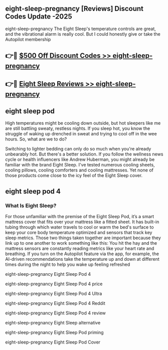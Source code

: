 ## eight-sleep-pregnancy [Reviews​] Discount Codes Update -2025

eight-sleep-pregnancy The Eight Sleep's temperature controls are great, and the vibrational alarm is really cool. But I could honestly give or take the Autopilot membership

## 👉🔴 [$500 Off Discount Codes >> eight-sleep-pregnancy](http://download.freeplayer.one?title=eight-sleep-pregnancy&ref=18-ES)

## 👉🔴 [Eight Sleep Reviews >> eight-sleep-pregnancy](http://download.freeplayer.one?title=eight-sleep-pregnancy&ref=18-ES)

## eight sleep pod

High temperatures might be cooling down outside, but hot sleepers like me are still battling sweaty, restless nights. If you sleep hot, you know the struggle of waking up drenched in sweat and trying to cool off in the wee hours. So, what are we to do?

Switching to lighter bedding can only do so much when you're already unbearably hot. But there's a better solution. If you follow the wellness news cycle or health influencers like Andrew Huberman, you might already be familiar with the brand Eight Sleep. I've tested numerous cooling sheets, cooling pillows, cooling comforters and cooling mattresses. Yet none of those products come close to the icy feel of the Eight Sleep cover.

## eight sleep pod 4

### What Is Eight Sleep?

For those unfamiliar with the premise of the Eight Sleep Pod, it’s a smart mattress cover that fits over your mattress like a fitted sheet. It has built-in tubing through which water travels to cool or warm the bed's surface to keep your core body temperature optimized and sensors that track key sleep metrics. Those two things taken together are important because they link up to one another to work something like this: You hit the hay and the mattress sensors are constantly reading metrics like your heart rate and breathing. If you turn on the Autopilot feature via the app, for example, the AI-driven recommendations take the temperature up and down at different times during the night to help you wake up feeling refreshed

eight-sleep-pregnancy Eight Sleep Pod 4

eight-sleep-pregnancy Eight Sleep Pod 4 price

eight-sleep-pregnancy Eight Sleep Pod 4 Ultra

eight-sleep-pregnancy Eight Sleep Pod 4 Reddit

eight-sleep-pregnancy Eight Sleep Pod 4 review

eight-sleep-pregnancy Eight Sleep alternative

eight-sleep-pregnancy Eight Sleep Pod priming

eight-sleep-pregnancy Eight Sleep Pod Cover